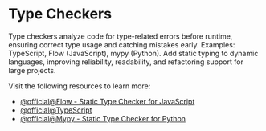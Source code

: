 # Type Checkers

Type checkers analyze code for type-related errors before runtime, ensuring correct type usage and catching mistakes early. Examples: TypeScript, Flow (JavaScript), mypy (Python). Add static typing to dynamic languages, improving reliability, readability, and refactoring support for large projects.

Visit the following resources to learn more:

- [@official@Flow - Static Type Checker for JavaScript](https://flow.org/)
- [@official@TypeScript](https://www.typescriptlang.org/)
- [@official@Mypy - Static Type Checker for Python](https://mypy.readthedocs.io/en/stable/)
